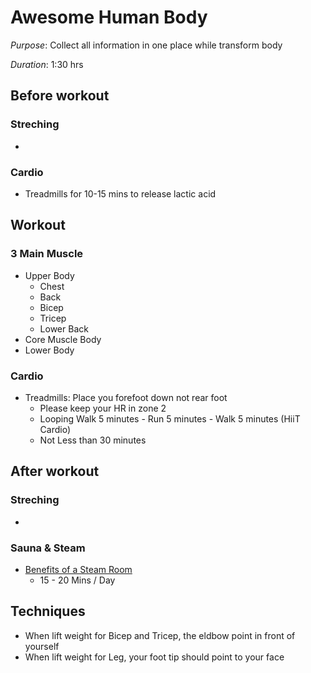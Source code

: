 # Awesome Human Body
*Purpose*: Collect all information in one place while transform body

*Duration*: 1:30 hrs

## Before workout
### Streching
- 
### Cardio
- Treadmills for 10-15 mins to release lactic acid

## Workout
### 3 Main Muscle 
* Upper Body
  * Chest 
  * Back
  * Bicep 
  * Tricep
  * Lower Back
* Core Muscle Body
* Lower Body

### Cardio
- Treadmills: Place you forefoot down not rear foot 
  - Please keep your HR in zone 2
  - Looping Walk 5 minutes - Run 5 minutes - Walk 5 minutes (HiiT Cardio)  
  - Not Less than 30 minutes

## After workout
### Streching
- 

### Sauna & Steam 
- [Benefits of a Steam Room](https://www.medicalnewstoday.com/articles/320314.php)
  - 15 - 20 Mins / Day

## Techniques
- When lift weight for Bicep and Tricep, the eldbow point in front of yourself 
- When lift weight for Leg, your foot tip should point to your face 
